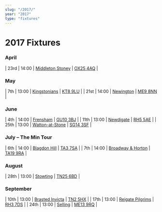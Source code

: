 ```yaml
---
slug: "/2017/"
year: "2017"
type: "fixtures"
---
```


# 2017 Fixtures

### April

| 23rd | 14:00 | [Middleton Stoney](2017/games/middleton-stoney) | [OX25 4AQ](https//goo.gl/maps/2oHFhgW7cVt) |

### May

| 7th | 13:00 | [Kingstonians](2017/games/kingstonians) | [KT8 9LU](https//goo.gl/maps/4kwjPyThUMkyQfhe8) |
| 21st | 14:00 | [Newington](2017/games/newington) | [ME9 8NN](https//goo.gl/maps/2XwQKWc9brr) |

### June

| 4th | 14:00 | [Frensham](2017/games/frensham) | [GU10 3BJ](https//goo.gl/maps/xBUZvPU1vnK2) |
| 11th | 13:00 | [Newdigate](2017/games/newdigate) | [RH5 5AE](http://goo.gl/maps/2RKzj) |
| 25th | 13:00 | [Watton-at-Stone](2017/games/watton-at-stone) | [SG14 3SF](https://goo.gl/maps/2oHFhgW7cVt) |

### July – The Min Tour

| 6th | 14:00 | [Blagdon Hill](2017/games/blagdon-hill) | [TA3 7SA](https//goo.gl/maps/H6iLZLNcja12) |
| 7th | 14:00 | [Broadway & Horton](2017/games/broadway-and-horton) | [TA19 9RA](https//goo.gl/maps/hVamJL8if6v) |

### August

| 28th | 13:00 | [Stowting](2017/games/stowting) | [TN25 6BD](https//goo.gl/maps/5KNmaMe6Wb42) |

### September

| 10th | 13:00 | [Brasted Invicta](2017/games/brasted-invicta) | [TN2 5HX](https://goo.gl/maps/wC8nxBrVNym) |
| 17th | 13:00 | [Reigate Pilgrims](2017/games/reigate-pilgrims) | [RH3 7DS](https//goo.gl/maps/APtKSjuaQ5v) |
| 24th | 13:00 | [Selling](2017/games/selling) | [ME13 9RQ](https//goo.gl/maps/QeLhjBkEbJr) |